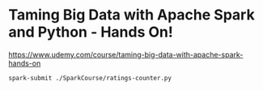 # Taming Big Data with Apache Spark and Python - Hands On!

https://www.udemy.com/course/taming-big-data-with-apache-spark-hands-on

```sh
spark-submit ./SparkCourse/ratings-counter.py
```
